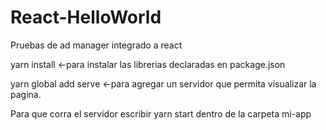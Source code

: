 # React-HelloWorld
Pruebas de ad manager integrado a react

yarn install <-para instalar las librerias declaradas en package.json

yarn global add serve <-para agregar un servidor que permita visualizar la pagina.

Para que corra el servidor escribir yarn start dentro de la carpeta mi-app
